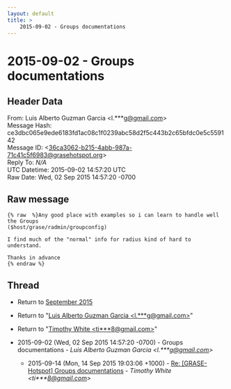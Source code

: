 ```yaml
---
layout: default
title: >
    2015-09-02 - Groups documentations
---
```


# 2015-09-02 - Groups documentations

## Header Data

From: Luis Alberto Guzman Garcia \<l.***g@gmail.com\><br>
Message Hash: ce3dbc065e9ede6183fd1ac08c1f0239abc58d2f5c443b2c65bfdc0e5c559142<br>
Message ID: \<36ca3062-b215-4abb-987a-71c41c5f6983@grasehotspot.org\><br>
Reply To: _N/A_<br>
UTC Datetime: 2015-09-02 14:57:20 UTC<br>
Raw Date: Wed, 02 Sep 2015 14:57:20 -0700<br>

## Raw message

```
{% raw  %}Any good place with examples so i can learn to handle well the Groups 
($host/grase/radmin/groupconfig)

I find much of the "normal" info for radius kind of hard to understand.

Thanks in advance
{% endraw %}
```

## Thread

+ Return to [September 2015](/archive/2015/09)

+ Return to "[Luis Alberto Guzman Garcia <l.***g<span>@</span>gmail.com>](/authors/l____g_at_gmail_com)"
+ Return to "[Timothy White <ti***8<span>@</span>gmail.com>](/authors/ti___8_at_gmail_com)"

+ 2015-09-02 (Wed, 02 Sep 2015 14:57:20 -0700) - Groups documentations - _Luis Alberto Guzman Garcia \<l.***g@gmail.com\>_
  + 2015-09-14 (Mon, 14 Sep 2015 19:03:06 +1000) - [Re: [GRASE-Hotspot] Groups documentations](/archive/2015/09/cdb79533e51832b617a63b97cd154f8d957003738e09b1583173bbb049d1625f) - _Timothy White \<ti***8@gmail.com\>_

